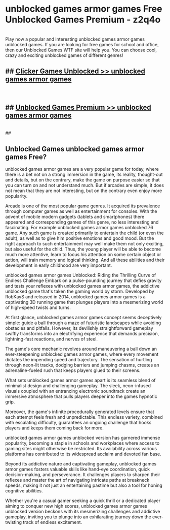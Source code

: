 # unblocked games armor games  Free Unblocked Games Premium - z2q4o <br>
<br>
Play now a popular and interesting unblocked games armor games unblocked games. If you are looking for free games for school and office, then our Unblocked Games WTF site will help you. You can choose cool, crazy and exciting unblocked games of different genres!


## ##  [Clicker Games Unblocked >> unblocked games armor games](http://freeplayer.one?title=unblocked_games_armor_games&ref=UGames)
  <br>

##  ## [Unblocked Games Premium >> unblocked games armor games](http://freeplayer.one?title=unblocked_games_armor_games&ref=UGames)
  <br>
  ##



## Unblocked Games unblocked games armor games Free?

unblocked games armor games are a very popular game for today, where there is a bet not on a strong immersion in the game, its reality, thought-out and details, but on the contrary, make the game on purpose easier so that you can turn on and not understand much. But if arcades are simple, it does not mean that they are not interesting, but on the contrary even enjoy more popularity.

Arcade is one of the most popular game genres. It acquired its prevalence through computer games as well as entertainment for consoles. With the advent of mobile modern gadgets (tablets and smartphones) there appeared and corresponding games of this genre, no less interesting and fascinating. For example unblocked games armor games unblocked 76 game. Any such game is created primarily to entertain the child (or even the adult), as well as to give him positive emotions and good mood. But the right approach to such entertainment may well make them not only exciting, but also useful for the child. Thus, the young player will be able to become much more attentive, learn to focus his attention on some certain object or action, will train memory and logical thinking. And all these abilities and their development in early childhood are very important.

unblocked games armor games Unblocked: Riding the Thrilling Curve of Endless Challenge
Embark on a pulse-pounding journey that defies gravity and tests your reflexes with unblocked games armor games, the addictive unblocked game that's taken the gaming world by storm. Developed by RobKayS and released in 2014, unblocked games armor games is a captivating 3D running game that plunges players into a mesmerizing world of high-speed twists and turns.

At first glance, unblocked games armor games concept seems deceptively simple: guide a ball through a maze of futuristic landscapes while avoiding obstacles and pitfalls. However, its devilishly straightforward gameplay swiftly transforms into an electrifying experience that demands precision, lightning-fast reactions, and nerves of steel.

The game's core mechanic revolves around maneuvering a ball down an ever-steepening unblocked games armor games, where every movement dictates the impending speed and trajectory. The sensation of hurtling through neon-lit tracks, dodging barriers and jumping chasms, creates an adrenaline-fueled rush that keeps players glued to their screens.

What sets unblocked games armor games apart is its seamless blend of minimalist design and challenging gameplay. The sleek, neon-infused visuals coupled with an entrancing electronic soundtrack create an immersive atmosphere that pulls players deeper into the games hypnotic grip.

Moreover, the game's infinite procedurally generated levels ensure that each attempt feels fresh and unpredictable. This endless variety, combined with escalating difficulty, guarantees an ongoing challenge that hooks players and keeps them coming back for more.

unblocked games armor games unblocked version has garnered immense popularity, becoming a staple in schools and workplaces where access to gaming sites might otherwise be restricted. Its availability across various platforms has contributed to its widespread acclaim and devoted fan base.

Beyond its addictive nature and captivating gameplay, unblocked games armor games fosters valuable skills like hand-eye coordination, quick decision-making, and perseverance. It challenges players to sharpen their reflexes and master the art of navigating intricate paths at breakneck speeds, making it not just an entertaining pastime but also a tool for honing cognitive abilities.

Whether you're a casual gamer seeking a quick thrill or a dedicated player aiming to conquer new high scores, unblocked games armor games unblocked version beckons with its mesmerizing challenges and addictive gameplay, inviting you to plunge into an exhilarating journey down the ever-twisting track of endless excitement.